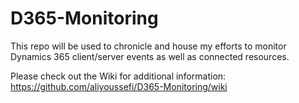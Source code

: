 # D365-Monitoring
This repo will be used to chronicle and house my efforts to monitor Dynamics 365 client/server events as well as connected resources.

Please check out the Wiki for additional information: https://github.com/aliyoussefi/D365-Monitoring/wiki
